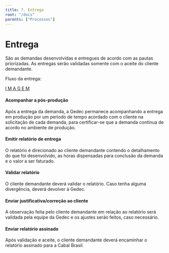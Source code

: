 ```yaml
---
title: 7. Entrega
root: "/docs"
parents: ["Processos"]
---
```


<h1 class="page-title">
  Entrega
</h1>

São as demandas desenvolvidas e entregues de acordo com as pautas priorizadas. As entregas serão validadas somente com o aceite do cliente demandante.

Fluxo da entrega:

[ I M A G E M ](https://drive.google.com/open?id=1abQnC6tXpM6JnX0p8VNysxZe6DpFE-go)

#### Acompanhar a pós-produção
Após a entrega da demanda, a Gedec permanece acompanhando a entrega em produção por um período de tempo acordado com o cliente na solicitação de cada demanda, para certificar-se que a demanda continua de acordo no ambiente de produção.

#### Emitir relatório de entrega
O relatório é direcionado ao cliente demandante contendo o detalhamento do que foi desenvolvido, as horas dispensadas para conclusão da demanda e o valor a ser faturado.

#### Validar relatório
O cliente demandante deverá validar o relatório. Caso tenha alguma divergência, deverá devolver à Gedec.

#### Enviar justificativa/correção ao cliente
A observação feita pelo cliente demandante em relação ao relatório será validada pela equipe da Gedec e os ajustes serão feitos, caso necessário.

#### Enviar relatório assinado
Após validação e aceite, o cliente demandante deverá encaminhar o relatório assinado para a Cabal Brasil.
